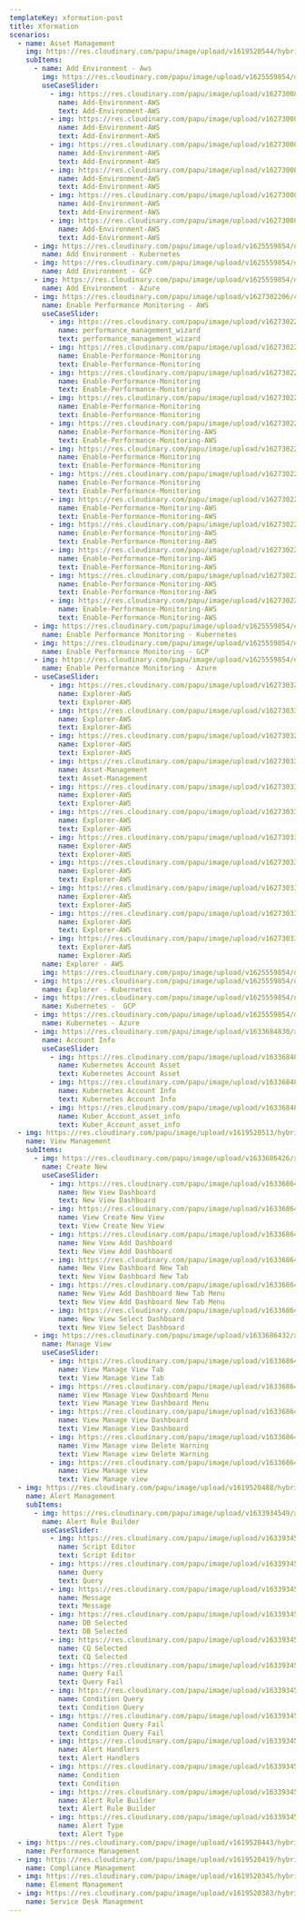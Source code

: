 ```yaml
---
templateKey: xformation-post
title: Xformation
scenarios:
  - name: Asset Management
    img: https://res.cloudinary.com/papu/image/upload/v1619520544/hybrid-cloud/Public_Cloud_Partnership_sn3buf.png
    subItems:
      - name: Add Environment - Aws
        img: https://res.cloudinary.com/papu/image/upload/v1625559854/data_j7mjvr.svg
        useCaseSlider:
          - img: https://res.cloudinary.com/papu/image/upload/v1627300844/cms-xformation/Asset-Management/aws/Add-Environment-AWS/New_Env_wizard_1_lhx1r7.jpg
            name: Add-Environment-AWS
            text: Add-Environment-AWS
          - img: https://res.cloudinary.com/papu/image/upload/v1627300844/cms-xformation/Asset-Management/aws/Add-Environment-AWS/New_Env_wizard_2_zag10p.jpg
            name: Add-Environment-AWS
            text: Add-Environment-AWS
          - img: https://res.cloudinary.com/papu/image/upload/v1627300844/cms-xformation/Asset-Management/aws/Add-Environment-AWS/New_Env_wizard_3_w5b85q.jpg
            name: Add-Environment-AWS
            text: Add-Environment-AWS
          - img: https://res.cloudinary.com/papu/image/upload/v1627300844/cms-xformation/Asset-Management/aws/Add-Environment-AWS/New_Env_wizard_4_e9gxp7.jpg
            name: Add-Environment-AWS
            text: Add-Environment-AWS
          - img: https://res.cloudinary.com/papu/image/upload/v1627300844/cms-xformation/Asset-Management/aws/Add-Environment-AWS/New_Env_wizard_5_eudmgj.jpg
            name: Add-Environment-AWS
            text: Add-Environment-AWS
          - img: https://res.cloudinary.com/papu/image/upload/v1627300844/cms-xformation/Asset-Management/aws/Add-Environment-AWS/New_Env_wizard_6_nqhkob.jpg
            name: Add-Environment-AWS
            text: Add-Environment-AWS
      - img: https://res.cloudinary.com/papu/image/upload/v1625559854/data_j7mjvr.svg
        name: Add Environment - Kubernetes
      - img: https://res.cloudinary.com/papu/image/upload/v1625559854/data_j7mjvr.svg
        name: Add Environment - GCP
      - img: https://res.cloudinary.com/papu/image/upload/v1625559854/data_j7mjvr.svg
        name: Add Environment - Azure
      - img: https://res.cloudinary.com/papu/image/upload/v1627302206/cms-xformation/Asset-Management/aws/Enable-Performance-Monitoring-AWS/Node_performance_management_wizard_1_vgvg1b.jpg
        name: Enable Performance Monitoring - AWS
        useCaseSlider:
          - img: https://res.cloudinary.com/papu/image/upload/v1627302206/cms-xformation/Asset-Management/aws/Enable-Performance-Monitoring-AWS/Node_performance_management_wizard_1_vgvg1b.jpg
            name: performance_management_wizard
            text: performance_management_wizard
          - img: https://res.cloudinary.com/papu/image/upload/v1627302207/cms-xformation/Asset-Management/aws/Enable-Performance-Monitoring-AWS/Node_performance_management_wizard_2_gvg9ie.jpg
            name: Enable-Performance-Monitoring
            text: Enable-Performance-Monitoring
          - img: https://res.cloudinary.com/papu/image/upload/v1627302205/cms-xformation/Asset-Management/aws/Enable-Performance-Monitoring-AWS/Node_performance_management_wizard_3_qicw3c.jpg
            name: Enable-Performance-Monitoring
            text: Enable-Performance-Monitoring
          - img: https://res.cloudinary.com/papu/image/upload/v1627302205/cms-xformation/Asset-Management/aws/Enable-Performance-Monitoring-AWS/Node_performance_management_wizard_4_dgyivz.jpg
            name: Enable-Performance-Monitoring
            text: Enable-Performance-Monitoring
          - img: https://res.cloudinary.com/papu/image/upload/v1627302206/cms-xformation/Asset-Management/aws/Enable-Performance-Monitoring-AWS/Node_performance_management_wizard_5_j1icdv.jpg
            name: Enable-Performance-Monitoring-AWS
            text: Enable-Performance-Monitoring-AWS
          - img: https://res.cloudinary.com/papu/image/upload/v1627302206/cms-xformation/Asset-Management/aws/Enable-Performance-Monitoring-AWS/Node_performance_management_wizard_5.1_dsrk35.jpg
            name: Enable-Performance-Monitoring
            text: Enable-Performance-Monitoring
          - img: https://res.cloudinary.com/papu/image/upload/v1627302206/cms-xformation/Asset-Management/aws/Enable-Performance-Monitoring-AWS/Node_performance_management_wizard_5.2_ns4lsl.jpg
            name: Enable-Performance-Monitoring
            text: Enable-Performance-Monitoring
          - img: https://res.cloudinary.com/papu/image/upload/v1627302205/cms-xformation/Asset-Management/aws/Enable-Performance-Monitoring-AWS/Node_performance_management_wizard_5.3_at8qso.jpg
            name: Enable-Performance-Monitoring-AWS
            text: Enable-Performance-Monitoring-AWS
          - img: https://res.cloudinary.com/papu/image/upload/v1627302206/cms-xformation/Asset-Management/aws/Enable-Performance-Monitoring-AWS/Node_performance_management_wizard_5.4_xdaizl.jpg
            name: Enable-Performance-Monitoring-AWS
            text: Enable-Performance-Monitoring-AWS
          - img: https://res.cloudinary.com/papu/image/upload/v1627302206/cms-xformation/Asset-Management/aws/Enable-Performance-Monitoring-AWS/Node_performance_management_wizard_6_st2kcn.jpg
            name: Enable-Performance-Monitoring-AWS
            text: Enable-Performance-Monitoring-AWS
          - img: https://res.cloudinary.com/papu/image/upload/v1627302206/cms-xformation/Asset-Management/aws/Enable-Performance-Monitoring-AWS/Node_performance_management_wizard_7_ohharz.jpg
            name: Enable-Performance-Monitoring-AWS
            text: Enable-Performance-Monitoring-AWS
          - img: https://res.cloudinary.com/papu/image/upload/v1627302206/cms-xformation/Asset-Management/aws/Enable-Performance-Monitoring-AWS/Node_performance_management_wizard_8_cuwkgv.jpg
            name: Enable-Performance-Monitoring-AWS
            text: Enable-Performance-Monitoring-AWS
      - img: https://res.cloudinary.com/papu/image/upload/v1625559854/data_j7mjvr.svg
        name: Enable Performance Monitoring - Kubernetes
      - img: https://res.cloudinary.com/papu/image/upload/v1625559854/data_j7mjvr.svg
        name: Enable Performance Monitoring - GCP
      - img: https://res.cloudinary.com/papu/image/upload/v1625559854/data_j7mjvr.svg
        name: Enable Performance Monitoring - Azure
      - useCaseSlider:
          - img: https://res.cloudinary.com/papu/image/upload/v1627303292/cms-xformation/Asset-Management/aws/Explorer-AWS/AWS_Account_xtjjmy.jpg
            name: Explorer-AWS
            text: Explorer-AWS
          - img: https://res.cloudinary.com/papu/image/upload/v1627303338/cms-xformation/Asset-Management/aws/Explorer-AWS/AWS_Account_Asset_tabs_zqtuq3.jpg
            name: Explorer-AWS
            text: Explorer-AWS
          - img: https://res.cloudinary.com/papu/image/upload/v1627303297/cms-xformation/Asset-Management/aws/Explorer-AWS/AWS_Account__Asset_tabs_1_abjp6k.jpg
            name: Explorer-AWS
            text: Explorer-AWS
          - img: https://res.cloudinary.com/papu/image/upload/v1627303321/cms-xformation/Asset-Management/aws/Explorer-AWS/AWS_Account_Asset_tabs_2_kwq9be.jpg
            name: Asset-Management
            text: Asset-Management
          - img: https://res.cloudinary.com/papu/image/upload/v1627303325/cms-xformation/Asset-Management/aws/Explorer-AWS/AWS_Account_Asset_tabs_3_nlztz6.jpg
            name: Explorer-AWS
            text: Explorer-AWS
          - img: https://res.cloudinary.com/papu/image/upload/v1627303328/cms-xformation/Asset-Management/aws/Explorer-AWS/AWS_Account_Asset_tabs_4_ud8adi.jpg
            name: Explorer-AWS
            text: Explorer-AWS
          - img: https://res.cloudinary.com/papu/image/upload/v1627303360/cms-xformation/Asset-Management/aws/Explorer-AWS/AWS_Account_Asset_tree_kp5odw.jpg
            name: Explorer-AWS
            text: Explorer-AWS
          - img: https://res.cloudinary.com/papu/image/upload/v1627303343/cms-xformation/Asset-Management/aws/Explorer-AWS/AWS_Account_Asset_tree_1_jgi82j.jpg
            name: Explorer-AWS
            text: Explorer-AWS
          - img: https://res.cloudinary.com/papu/image/upload/v1627303354/cms-xformation/Asset-Management/aws/Explorer-AWS/AWS_Account_Asset_tree_2_ejal0i.jpg
            name: Explorer-AWS
            text: Explorer-AWS
          - img: https://res.cloudinary.com/papu/image/upload/v1627303368/cms-xformation/Asset-Management/aws/Explorer-AWS/Node_Main_tab_tepgl6.jpg
            name: Explorer-AWS
            text: Explorer-AWS
          - img: https://res.cloudinary.com/papu/image/upload/v1627303364/cms-xformation/Asset-Management/aws/Explorer-AWS/Node_Main_tab_2_xrqknt.jpg
            text: Explorer-AWS
            name: Explorer-AWS
        name: Explorer - AWS
        img: https://res.cloudinary.com/papu/image/upload/v1625559854/data_j7mjvr.svg
      - img: https://res.cloudinary.com/papu/image/upload/v1625559854/data_j7mjvr.svg
        name: Explorer - Kubernetes
      - img: https://res.cloudinary.com/papu/image/upload/v1625559854/data_j7mjvr.svg
        name: Kubernetes -  GCP
      - img: https://res.cloudinary.com/papu/image/upload/v1625559854/data_j7mjvr.svg
        name: Kubernetes - Azure
      - img: https://res.cloudinary.com/papu/image/upload/v1633684830/xformation-website/Asset%20Management%20/Kubernetes/Kubernetes_-_Overview_zwkqoo.jpg
        name: Account Info
        useCaseSlider:
          - img: https://res.cloudinary.com/papu/image/upload/v1633684829/xformation-website/Asset%20Management%20/Kubernetes/account%20info/Kuber_Account_asset_info_gotw8e.jpg
            name: Kubernetes Account Asset
            text: Kubernetes Account Asset
          - img: https://res.cloudinary.com/papu/image/upload/v1633684829/xformation-website/Asset%20Management%20/Kubernetes/account%20info/Kuber_Account_asset_info_2_x7d07p.jpg
            name: Kubernetes Account Info
            text: Kubernetes Account Info
          - img: https://res.cloudinary.com/papu/image/upload/v1633684828/xformation-website/Asset%20Management%20/Kubernetes/account%20info/Kuber_Account_asset_info_1_xwaai4.jpg
            name: Kuber_Account_asset_info
            text: Kuber_Account_asset_info
  - img: https://res.cloudinary.com/papu/image/upload/v1619520513/hybrid-cloud/Extreme_Automation_ewfqaf.png
    name: View Management
    subItems:
      - img: https://res.cloudinary.com/papu/image/upload/v1633686426/xformation-website/View%20Management/View_List_Page_well0v.jpg
        name: Create New
        useCaseSlider:
          - img: https://res.cloudinary.com/papu/image/upload/v1633686431/xformation-website/View%20Management/Create%20New/New_View_Dashboard_preview_jsryx8.jpg
            name: New View Dashboard
            text: New View Dashboard
          - img: https://res.cloudinary.com/papu/image/upload/v1633686427/xformation-website/View%20Management/Create%20New/View_Create_new_view_xgkibb.jpg
            name: View Create New View
            text: View Create New View
          - img: https://res.cloudinary.com/papu/image/upload/v1633686426/xformation-website/View%20Management/Create%20New/New_View_Add_Dashboard_ix8tws.jpg
            name: New View Add Dashboard
            text: New View Add Dashboard
          - img: https://res.cloudinary.com/papu/image/upload/v1633686426/xformation-website/View%20Management/Create%20New/New_View_Add_Dashboard_New_tab_qe30pz.jpg
            name: New View Dashboard New Tab
            text: New View Dashboard New Tab
          - img: https://res.cloudinary.com/papu/image/upload/v1633686426/xformation-website/View%20Management/Create%20New/New_View_Add_Dashboard_New_tab_menu_lcpcdj.jpg
            name: New View Add Dashboard New Tab Menu
            text: New View Add Dashboard New Tab Menu
          - img: https://res.cloudinary.com/papu/image/upload/v1633686426/xformation-website/View%20Management/Create%20New/New_View_Select_Dashboard_axklm5.jpg
            name: New View Select Dashboard
            text: New View Select Dashboard
      - img: https://res.cloudinary.com/papu/image/upload/v1633686432/xformation-website/View%20Management/Manage%20View/View_Manage_view_Tab_xc722k.jpg
        name: Manage View
        useCaseSlider:
          - img: https://res.cloudinary.com/papu/image/upload/v1633686432/xformation-website/View%20Management/Manage%20View/View_Manage_view_Tab_xc722k.jpg
            name: View Manage View Tab
            text: View Manage View Tab
          - img: https://res.cloudinary.com/papu/image/upload/v1633686432/xformation-website/View%20Management/Manage%20View/View_Manage_view_Dashbaord_Menu_qu0ueu.jpg
            name: View Manage View Dashboard Menu
            text: View Manage View Dashboard Menu
          - img: https://res.cloudinary.com/papu/image/upload/v1633686427/xformation-website/View%20Management/Manage%20View/View_Manage_view_View_dashboard_eo87xi.jpg
            name: View Manage View Dashboard
            text: View Manage View Dashboard
          - img: https://res.cloudinary.com/papu/image/upload/v1633686427/xformation-website/View%20Management/Manage%20View/View_Manage_view_Delete_Warning_lgjdrb.jpg
            name: View Manage view Delete Warning
            text: View Manage view Delete Warning
          - img: https://res.cloudinary.com/papu/image/upload/v1633686426/xformation-website/View%20Management/Manage%20View/View_Manage_view_dbyt1d.jpg
            name: View Manage view
            text: View Manage view
  - img: https://res.cloudinary.com/papu/image/upload/v1619520488/hybrid-cloud/Compliance_Security_rng4yo.png
    name: Alert Management
    subItems:
      - img: https://res.cloudinary.com/papu/image/upload/v1633934549/xformation-website/Alert%20Management/Manage_Alert_Rule_jgjzyk.jpg
        name: Alert Rule Builder
        useCaseSlider:
          - img: https://res.cloudinary.com/papu/image/upload/v1633934548/xformation-website/Alert%20Management/Alert%20Rule%20builder/Script_Editor_ndab8g.jpg
            name: Script Editor
            text: Script Editor
          - img: https://res.cloudinary.com/papu/image/upload/v1633934548/xformation-website/Alert%20Management/Alert%20Rule%20builder/QueryOK_q4riz6.jpg
            name: Query
            text: Query
          - img: https://res.cloudinary.com/papu/image/upload/v1633934548/xformation-website/Alert%20Management/Alert%20Rule%20builder/Message_rufmot.jpg
            name: Message
            text: Message
          - img: https://res.cloudinary.com/papu/image/upload/v1633934548/xformation-website/Alert%20Management/Alert%20Rule%20builder/Db1_Selected_fvbd6d.jpg
            name: DB Selected
            text: DB Selected
          - img: https://res.cloudinary.com/papu/image/upload/v1633934548/xformation-website/Alert%20Management/Alert%20Rule%20builder/Cq_Selected_eltuan.jpg
            name: CQ Selected
            text: CQ Selected
          - img: https://res.cloudinary.com/papu/image/upload/v1633934548/xformation-website/Alert%20Management/Alert%20Rule%20builder/QueryFail_qzsyum.jpg
            name: Query Fail
            text: Query Fail
          - img: https://res.cloudinary.com/papu/image/upload/v1633934548/xformation-website/Alert%20Management/Alert%20Rule%20builder/Condition_Queryok_jloyzw.jpg
            name: Condition Query
            text: Condition Query
          - img: https://res.cloudinary.com/papu/image/upload/v1633934547/xformation-website/Alert%20Management/Alert%20Rule%20builder/Condition_QueryFail_hzzz5s.jpg
            name: Condition Query Fail
            text: Condition Query Fail
          - img: https://res.cloudinary.com/papu/image/upload/v1633934547/xformation-website/Alert%20Management/Alert%20Rule%20builder/Alert_Handlers_btzdav.jpg
            name: Alert Handlers
            text: Alert Handlers
          - img: https://res.cloudinary.com/papu/image/upload/v1633934547/xformation-website/Alert%20Management/Alert%20Rule%20builder/Condition_u19pdo.jpg
            name: Condition
            text: Condition
          - img: https://res.cloudinary.com/papu/image/upload/v1633934547/xformation-website/Alert%20Management/Alert%20Rule%20builder/Alert_Rule_Builder_ufmf7t.jpg
            name: Alert Rule Builder
            text: Alert Rule Builder
          - img: https://res.cloudinary.com/papu/image/upload/v1633934547/xformation-website/Alert%20Management/Alert%20Rule%20builder/Alert_Type_h5bx4t.jpg
            name: Alert Type
            text: Alert Type
  - img: https://res.cloudinary.com/papu/image/upload/v1619520443/hybrid-cloud/Single_Control_plane_iznjg0.png
    name: Performance Management
  - img: https://res.cloudinary.com/papu/image/upload/v1619520419/hybrid-cloud/E2E_Solution_cjkjsr.png
    name: Compliance Management
  - img: https://res.cloudinary.com/papu/image/upload/v1619520345/hybrid-cloud/Experience_iege6d.png
    name: Element Management
  - img: https://res.cloudinary.com/papu/image/upload/v1619520383/hybrid-cloud/Expertise_cobi7k.png
    name: Service Desk Management
---
```


